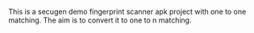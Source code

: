 This is a secugen demo fingerprint scanner apk project with one to one matching. The aim is to convert it to one to n matching.
